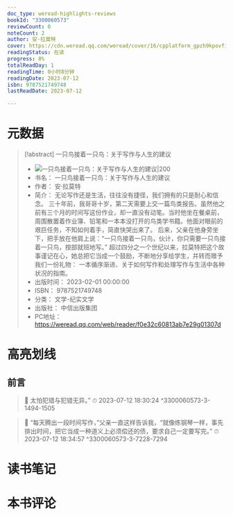 ```yaml
---
doc_type: weread-highlights-reviews
bookId: "3300060573"
reviewCount: 0
noteCount: 2
author: 安·拉莫特
cover: https://cdn.weread.qq.com/weread/cover/16/cpplatform_gpzh9kpovfinyfturqpyxj/t7_cpplatform_gpzh9kpovfinyfturqpyxj1685688232.jpg
readingStatus: 在读
progress: 8%
totalReadDay: 1
readingTime: 0小时8分钟
readingDate: 2023-07-12
isbn: 9787521749748
lastReadDate: 2023-07-12

---
```

# 元数据
> [!abstract] 一只鸟接着一只鸟：关于写作与人生的建议
> - ![ 一只鸟接着一只鸟：关于写作与人生的建议|200](https://cdn.weread.qq.com/weread/cover/16/cpplatform_gpzh9kpovfinyfturqpyxj/t7_cpplatform_gpzh9kpovfinyfturqpyxj1685688232.jpg)
> - 书名： 一只鸟接着一只鸟：关于写作与人生的建议
> - 作者： 安·拉莫特
> - 简介： 无论写作还是生活，往往没有捷径，我们拥有的只是耐心和信念。 三十年前，我哥哥十岁，第二天需要上交一篇鸟类报告。虽然他之前有三个月的时间写这份作业，却一直没有动笔。当时他坐在餐桌前，周围散置着作业簿、铅笔和一本本没打开的鸟类学书籍。他面对眼前的艰巨任务，不知如何着手，简直快哭出来了。 后来，父亲在他身旁坐下，把手放在他肩上说：“一只鸟接着一只鸟，伙计，你只需要一只鸟接着一只鸟，按部就班地写。” 超过四分之一个世纪以来，拉莫特把这个故事谨记在心，她总把它当成一个鼓励，不断地分享给学生，并转而赠予我们一份礼物： 一本循序渐进、关于如何写作和处理写作与生活中各种状况的指南。
> - 出版时间： 2023-02-01 00:00:00
> - ISBN： 9787521749748
> - 分类： 文学-纪实文学
> - 出版社： 中信出版集团
> - PC地址：https://weread.qq.com/web/reader/f0e32c60813ab7e29g01307d

# 高亮划线

## 前言

> 📌 太怕犯错与犯错无异。” 
> ⏱ 2023-07-12 18:30:24 ^3300060573-3-1494-1505

> 📌 “每天腾出一段时间写作，”父亲一直这样告诉我，“就像练钢琴一样，事先排出时间，把它当成一种道义上必须偿还的债，要求自己一定要写完。” 
> ⏱ 2023-07-12 18:34:57 ^3300060573-3-7228-7294

# 读书笔记

# 本书评论

